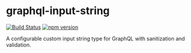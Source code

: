 # graphql-input-string
[![Build Status](https://travis-ci.org/joonhocho/graphql-input-string.svg?branch=master)](https://travis-ci.org/joonhocho/graphql-input-string)
[![npm version](https://badge.fury.io/js/graphql-input-string.svg)](https://badge.fury.io/js/graphql-input-string)

A configurable custom input string type for GraphQL with sanitization and validation.
